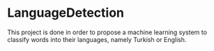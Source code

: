 # LanguageDetection
This project is done in order to propose a machine learning system to classify words into their languages, namely Turkish or English.
